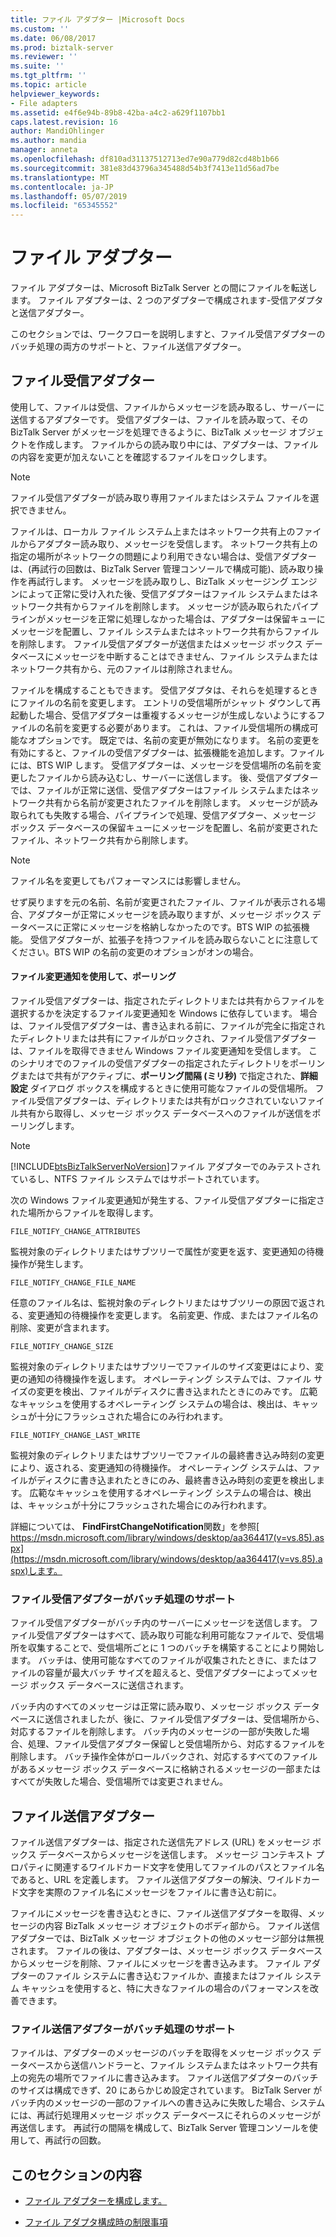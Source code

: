 ```yaml
---
title: ファイル アダプター |Microsoft Docs
ms.custom: ''
ms.date: 06/08/2017
ms.prod: biztalk-server
ms.reviewer: ''
ms.suite: ''
ms.tgt_pltfrm: ''
ms.topic: article
helpviewer_keywords:
- File adapters
ms.assetid: e4f6e94b-89b8-42ba-a4c2-a629f1107bb1
caps.latest.revision: 16
author: MandiOhlinger
ms.author: mandia
manager: anneta
ms.openlocfilehash: df810ad31137512713ed7e90a779d82cd48b1b66
ms.sourcegitcommit: 381e83d43796a345488d54b3f7413e11d56ad7be
ms.translationtype: MT
ms.contentlocale: ja-JP
ms.lasthandoff: 05/07/2019
ms.locfileid: "65345552"
---
```

# <a name="file-adapter"></a>ファイル アダプター
ファイル アダプターは、Microsoft BizTalk Server との間にファイルを転送します。 ファイル アダプターは、2 つのアダプターで構成されます-受信アダプタと送信アダプター。  
  
 このセクションでは、ワークフローを説明しますと、ファイル受信アダプターのバッチ処理の両方のサポートと、ファイル送信アダプター。  
 
## <a name="file-receive-adapter"></a>ファイル受信アダプター  
  
使用して、ファイルは受信、ファイルからメッセージを読み取るし、サーバーに送信するアダプターです。 受信アダプターは、ファイルを読み取って、その BizTalk Server がメッセージを処理できるように、BizTalk メッセージ オブジェクトを作成します。 ファイルからの読み取り中には、アダプターは、ファイルの内容を変更が加えないことを確認するファイルをロックします。  
  
> [!NOTE] 
> ファイル受信アダプターが読み取り専用ファイルまたはシステム ファイルを選択できません。  
  
 ファイルは、ローカル ファイル システム上またはネットワーク共有上のファイルからアダプター読み取り、メッセージを受信します。 ネットワーク共有上の指定の場所がネットワークの問題により利用できない場合は、受信アダプターは、(再試行の回数は、BizTalk Server 管理コンソールで構成可能)、読み取り操作を再試行します。 メッセージを読み取りし、BizTalk メッセージング エンジンによって正常に受け入れた後、受信アダプターはファイル システムまたはネットワーク共有からファイルを削除します。 メッセージが読み取られたパイプラインがメッセージを正常に処理しなかった場合は、アダプターは保留キューにメッセージを配置し、ファイル システムまたはネットワーク共有からファイルを削除します。 ファイル受信アダプターが送信またはメッセージ ボックス データベースにメッセージを中断することはできません、ファイル システムまたはネットワーク共有から、元のファイルは削除されません。  
  
 ファイルを構成することもできます。 受信アダプタは、それらを処理するときにファイルの名前を変更します。 エントリの受信場所がシャット ダウンして再起動した場合、受信アダプターは重複するメッセージが生成しないようにするファイルの名前を変更する必要があります。 これは、ファイル受信場所の構成可能なオプションです。 既定では、名前の変更が無効になります。 名前の変更を有効にすると、ファイルの受信アダプターは、拡張機能を追加します。ファイルには、BTS WIP します。 受信アダプターは、メッセージを受信場所の名前を変更したファイルから読み込むし、サーバーに送信します。 後、受信アダプターでは、ファイルが正常に送信、受信アダプターはファイル システムまたはネットワーク共有から名前が変更されたファイルを削除します。 メッセージが読み取られても失敗する場合、パイプラインで処理、受信アダプター、メッセージ ボックス データベースの保留キューにメッセージを配置し、名前が変更されたファイル、ネットワーク共有から削除します。  
  
> [!NOTE] 
> ファイル名を変更してもパフォーマンスには影響しません。  
  
 せず戻りますを元の名前、名前が変更されたファイル、ファイルが表示される場合、アダプターが正常にメッセージを読み取りますが、メッセージ ボックス データベースに正常にメッセージを格納しなかったのです。BTS WIP の拡張機能。 受信アダプターが、拡張子を持つファイルを読み取らないことに注意してください。BTS WIP の名前の変更のオプションがオンの場合。  
  
#### <a name="using-file-change-notifications-and-polling"></a>ファイル変更通知を使用して、ポーリング
  
 ファイル受信アダプターは、指定されたディレクトリまたは共有からファイルを選択するかを決定するファイル変更通知を Windows に依存しています。 場合は、ファイル受信アダプターは、書き込まれる前に、ファイルが完全に指定されたディレクトリまたは共有にファイルがロックされ、ファイル受信アダプターは、ファイルを取得できません Windows ファイル変更通知を受信します。 このシナリオでのファイルの受信アダプターの指定されたディレクトリをポーリングまたはで共有がアクティブに、**ポーリング間隔 (ミリ秒)** で指定された、**詳細設定** ダイアログ ボックスを構成するときに使用可能なファイルの受信場所。 ファイル受信アダプターは、ディレクトリまたは共有がロックされていないファイル共有から取得し、メッセージ ボックス データベースへのファイルが送信をポーリングします。  
  
> [!NOTE]
>  [!INCLUDE[btsBizTalkServerNoVersion](../includes/btsbiztalkservernoversion-md.md)]ファイル アダプターでのみテストされているし、NTFS ファイル システムではサポートされています。  
  
 次の Windows ファイル変更通知が発生する、ファイル受信アダプターに指定された場所からファイルを取得します。  
  
 `FILE_NOTIFY_CHANGE_ATTRIBUTES`
  
 監視対象のディレクトリまたはサブツリーで属性が変更を返す、変更通知の待機操作が発生します。  
  
 `FILE_NOTIFY_CHANGE_FILE_NAME`  
  
 任意のファイル名は、監視対象のディレクトリまたはサブツリーの原因で返される、変更通知の待機操作を変更します。 名前変更、作成、またはファイル名の削除、変更が含まれます。  
  
 `FILE_NOTIFY_CHANGE_SIZE`  
  
 監視対象のディレクトリまたはサブツリーでファイルのサイズ変更はにより、変更の通知の待機操作を返します。 オペレーティング システムでは、ファイル サイズの変更を検出、ファイルがディスクに書き込まれたときにのみです。 広範なキャッシュを使用するオペレーティング システムの場合は、検出は、キャッシュが十分にフラッシュされた場合にのみ行われます。  
  
 `FILE_NOTIFY_CHANGE_LAST_WRITE`  
  
 監視対象のディレクトリまたはサブツリーでファイルの最終書き込み時刻の変更により、返される、変更通知の待機操作。 オペレーティング システムは、ファイルがディスクに書き込まれたときにのみ、最終書き込み時刻の変更を検出します。 広範なキャッシュを使用するオペレーティング システムの場合は、検出は、キャッシュが十分にフラッシュされた場合にのみ行われます。  
  
 詳細については、 **FindFirstChangeNotification**関数」を参照[ https://msdn.microsoft.com/library/windows/desktop/aa364417(v=vs.85).aspx](https://msdn.microsoft.com/library/windows/desktop/aa364417(v=vs.85).aspx)します。  
  
### <a name="file-receive-adapter-batching-support"></a>ファイル受信アダプターがバッチ処理のサポート
  
 ファイル受信アダプターがバッチ内のサーバーにメッセージを送信します。 ファイル受信アダプターはすべて、読み取り可能な利用可能なファイルで、受信場所を収集することで、受信場所ごとに 1 つのバッチを構築することにより開始します。 バッチは、使用可能なすべてのファイルが収集されたときに、またはファイルの容量が最大バッチ サイズを超えると、受信アダプターによってメッセージ ボックス データベースに送信されます。  
  
 バッチ内のすべてのメッセージは正常に読み取り、メッセージ ボックス データベースに送信されましたが、後に、ファイル受信アダプターは、受信場所から、対応するファイルを削除します。 バッチ内のメッセージの一部が失敗した場合、処理、ファイル受信アダプター保留しと受信場所から、対応するファイルを削除します。 バッチ操作全体がロールバックされ、対応するすべてのファイルがあるメッセージ ボックス データベースに格納されるメッセージの一部またはすべてが失敗した場合、受信場所では変更されません。  
  
## <a name="file-send-adapter"></a>ファイル送信アダプター
  
 ファイル送信アダプターは、指定された送信先アドレス (URL) をメッセージ ボックス データベースからメッセージを送信します。 メッセージ コンテキスト プロパティに関連するワイルドカード文字を使用してファイルのパスとファイル名であると、URL を定義します。 ファイル送信アダプターの解決、ワイルドカード文字を実際のファイル名にメッセージをファイルに書き込む前に。  
  
 ファイルにメッセージを書き込むときに、ファイル送信アダプターを取得、メッセージの内容 BizTalk メッセージ オブジェクトのボディ部から。 ファイル送信アダプターでは、BizTalk メッセージ オブジェクトの他のメッセージ部分は無視されます。 ファイルの後は、アダプターは、メッセージ ボックス データベースからメッセージを削除、ファイルにメッセージを書き込みます。 ファイル アダプターのファイル システムに書き込むファイルか、直接またはファイル システム キャッシュを使用すると、特に大きなファイルの場合のパフォーマンスを改善できます。  
  
### <a name="file-send-adapter-batching-support"></a>ファイル送信アダプターがバッチ処理のサポート
  
 ファイルは、アダプターのメッセージのバッチを取得をメッセージ ボックス データベースから送信ハンドラーと、ファイル システムまたはネットワーク共有上の宛先の場所でファイルに書き込みます。 ファイル送信アダプターのバッチのサイズは構成できず、20 にあらかじめ設定されています。 BizTalk Server がバッチ内のメッセージの一部のファイルへの書き込みに失敗した場合、システムには、再試行処理用メッセージ ボックス データベースにそれらのメッセージが再送信します。 再試行の間隔を構成して、BizTalk Server 管理コンソールを使用して、再試行の回数。  
  
 
## <a name="in-this-section"></a>このセクションの内容  
  
-   [ファイル アダプターを構成します。](../core/configure-the-file-adapter.md) 
  
-   [ファイル アダプタ構成時の制限事項](../core/restrictions-when-configuring-the-file-adapter.md)  
